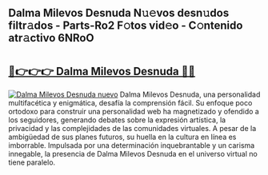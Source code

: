 ## Dalma Milevos Desnuda N𝚞𝚎vos desn𝚞dos filtr𝚊dos - Parts-Ro2 F𝚘tos vid𝚎o - C𝚘ntenido atr𝚊ctivo 6NRoO

# <h2><a href="http://mb1b9l.tromn.icu/?c=Dalma+Milevos+Desnuda">🔗👉👉👉 Dalma Milevos Desnuda 🔗🔗</a></h2>

[![Dalma Milevos Desnuda nuevo](https://i.imgur.com/pEAQMta.gif)](http://mb1b9l.tromn.icu/?c=Dalma+Milevos+Desnuda)
Dalma Milevos Desnuda, una personalidad multifacética y enigmática, desafía la comprensión fácil. Su enfoque poco ortodoxo para construir una personalidad web ha magnetizado y ofendido a los seguidores, generando debates sobre la expresión artística, la privacidad y las complejidades de las comunidades virtuales. A pesar de la ambigüedad de sus planes futuros, su huella en la cultura en línea es imborrable. Impulsada por una determinación inquebrantable y un carisma innegable, la presencia de Dalma Milevos Desnuda en el universo virtual no tiene paralelo.

